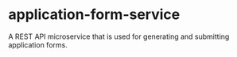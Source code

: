 # application-form-service
A REST API microservice that is used for generating and submitting application forms.
